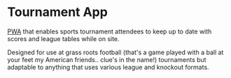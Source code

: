 # Tournament App

[PWA](https://web.dev/what-are-pwas/) that enables sports tournament attendees to keep up to date with scores and league tables while on site. 

Designed for use at grass roots football (that's a game played with a ball at your feet my American friends.. clue's in the name!) tournaments but adaptable to anything that uses various league and knockout formats.

